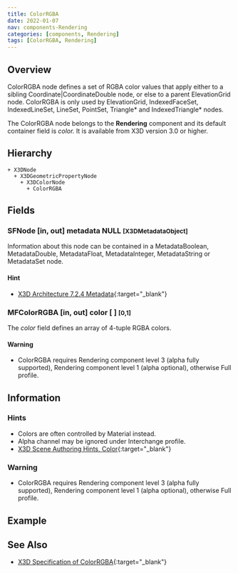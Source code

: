 ```yaml
---
title: ColorRGBA
date: 2022-01-07
nav: components-Rendering
categories: [components, Rendering]
tags: [ColorRGBA, Rendering]
---
```

<style>
.post h3 {
  word-spacing: 0.2em;
}
</style>

## Overview

ColorRGBA node defines a set of RGBA color values that apply either to a sibling Coordinate|CoordinateDouble node, or else to a parent ElevationGrid node. ColorRGBA is only used by ElevationGrid, IndexedFaceSet, IndexedLineSet, LineSet, PointSet, Triangle* and IndexedTriangle* nodes.

The ColorRGBA node belongs to the **Rendering** component and its default container field is *color.* It is available from X3D version 3.0 or higher.

## Hierarchy

```
+ X3DNode
  + X3DGeometricPropertyNode
    + X3DColorNode
      + ColorRGBA
```

## Fields

### SFNode [in, out] **metadata** NULL <small>[X3DMetadataObject]</small>

Information about this node can be contained in a MetadataBoolean, MetadataDouble, MetadataFloat, MetadataInteger, MetadataString or MetadataSet node.

#### Hint

- [X3D Architecture 7.2.4 Metadata](https://www.web3d.org/specifications/X3Dv4Draft/ISO-IEC19775-1v4-CD1/Part01/components/core.html#Metadata){:target="_blank"}

### MFColorRGBA [in, out] **color** [ ] <small>[0,1]</small>

The *color* field defines an array of 4-tuple RGBA colors.

#### Warning

- ColorRGBA requires Rendering component level 3 (alpha fully supported), Rendering component level 1 (alpha optional), otherwise Full profile.

## Information

### Hints

- Colors are often controlled by Material instead.
- Alpha channel may be ignored under Interchange profile.
- [X3D Scene Authoring Hints, Color](https://www.web3d.org/x3d/content/examples/X3dSceneAuthoringHints.html#Color){:target="_blank"}

### Warning

- ColorRGBA requires Rendering component level 3 (alpha fully supported), Rendering component level 1 (alpha optional), otherwise Full profile.

## Example

<x3d-canvas src="https://create3000.github.io/media/examples/Rendering/ColorRGBA/ColorRGBA.x3d" update="auto"></x3d-canvas>

## See Also

- [X3D Specification of ColorRGBA](https://www.web3d.org/documents/specifications/19775-1/V4.0/Part01/components/rendering.html#ColorRGBA){:target="_blank"}
